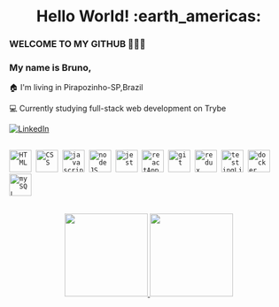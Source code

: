 <h1 align= "center"><b>Hello World! :earth_americas:</b></h1>

### WELCOME TO MY GITHUB 👋👋👋

<h3>My name is Bruno,</h3>

:house: I'm living in Pirapozinho-SP,Brazil

:computer: Currently studying full-stack web development on Trybe

<a href="https://www.linkedin.com/in/brunokian/"><img alt="LinkedIn" src="https://img.shields.io/badge/LinkedIn-0077B5?style=for-the-badge&logo=linkedin&logoColor=white" /></a>

##

<p align="left">
  <code><img src="https://cdn.svgporn.com/logos/html-5.svg" alt="HTML" width="40" height="40" /></code>&nbsp;
  <code><img src="https://cdn.svgporn.com/logos/css-3.svg" alt="CSS" width="40" height="40" /></code>&nbsp;
  <code><img src="https://cdn.svgporn.com/logos/javascript.svg" alt="javascript" width="40" height="40"/></code>&nbsp;
  <code><img src="https://cdn.svgporn.com/logos/nodejs-icon.svg" alt="nodeJS" width="40" height="40"/></code>&nbsp;
  <code><img src="https://cdn.svgporn.com/logos/jest.svg" alt="jest" width="40" height="40"/></code>&nbsp;
  <code><img src="https://cdn.svgporn.com/logos/react.svg" alt="reactApp" width="40" height="40"/></code>&nbsp;
  <code><img src="https://cdn.svgporn.com/logos/git-icon.svg" alt="git" width="40" height="40"/></code>&nbsp;
  <code><img src="https://cdn.svgporn.com/logos/redux.svg" alt="redux" width="40" height="40"/></code>&nbsp;
  <code><img src="https://cdn.svgporn.com/logos/testing-library.svg" alt="testingLibrary" width="40" height="40"/></code>&nbsp;
  <code><img src="https://cdn.svgporn.com/logos/docker-icon.svg" alt="docker" width="40" height="40"/></code>&nbsp;
  <code><img src="https://cdn.svgporn.com/logos/mysql-icon.svg" alt="mySQL" width="40" height="40"/></code>&nbsp;
</p>

##

<div align="center">
  <a href="https://github.com/brunokian">
  <img height="150em" src="https://github-readme-stats.vercel.app/api?username=brunokian&show_icons=true&theme=codeSTACKr&include_all_commits=true&count_private=true"/>
  <img height="150em" src="https://github-readme-stats.vercel.app/api/top-langs/?username=brunokian&layout=compact&langs_count=7&theme=codeSTACKr"/>
</div>


  
<!--
**brunokian/brunokian** is a ✨ _special_ ✨ repository because its `README.md` (this file) appears on your GitHub profile.

Here are some ideas to get you started:

- 🔭 I’m currently working on ...
- 🌱 I’m currently learning ...
- 👯 I’m looking to collaborate on ...
- 🤔 I’m looking for help with ...
- 💬 Ask me about ...
- 📫 How to reach me: ...
- 😄 Pronouns: ...
- ⚡ Fun fact: ...
-->
